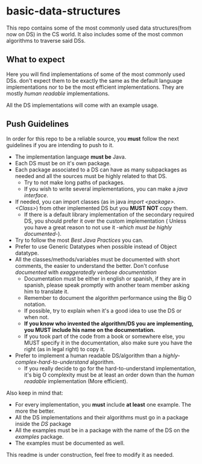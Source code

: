 # basic-data-structures
This repo contains some of the most commonly used data structures(from now on DS) in the CS world.
It also includes some of the most common algorithms to traverse said DSs.

## What to expect

Here you will find implementations of some of the most commonly used DSs. don't expect them to be exactly the same as the default language implementations nor to be the most efficient implementations. They are mostly *human readable* implementations.

All the DS implementations will come with an example usage. 

## Push Guidelines

In order for this repo to be a reliable source, you **must** follow the next guidelines if you are intending to push to it.

* The implementation language **must be** Java.
* Each DS must be on it's own package.
* Each package associated to a DS can have as many subpackages as needed and all the sources must be highly related to that DS.
  * Try to not make long paths of packages.
  * If you wish to write several implementations, you can make a *java interface*.
* If needed, you can import classes (as in java *import \<package\>.\<Class\>*) from other implemented DS but you **MUST NOT** copy them.
  * If there is a default library implementation of the secondary required DS, you should prefer it over the custom implementation ( Unless you have a great reason to not use it -*which must be highly documented*-).
* Try to follow the most *Best Java Practices* you can.
* Prefer to use Generic Datatypes when possible instead of Object datatype.
* All the classes/methods/variables must be documented with short comments, the easier to understand the better. Don't confuse *documented* with *exaggeratedly verbose documentation*
  * Documentation must be either in english or spanish, if they are in spanish, please speak promptly with another team member asking him to translate it.
  * Remember to document the algorithm performance using the Big O notation.
  * If possible, try to explain when it's a good idea to use the DS or when not.
  * **If you know who invented the algorithm/DS you are implementing, you MUST include his name on the documentation.**
  * If you took part of the code from a book or somewhere else, you MUST specify it in the documentation, also make sure you have the right (as in legal right) to copy it. 
* Prefer to implement a human readable DS/algorithm than a *highly-complex-hard-to-understand* algorithm.
  * If you really decide to go for the hard-to-understand implementation, it's big O complexity must be at least an order down than the *human readable* implementation (More efficient).

Also keep in mind that:

* For every implementation, you **must** include **at least** one example. The more the better.
* All the DS implementations and their algorithms must go in a package inside the *DS* package
* All the examples must be in a package with the name of the DS on the *examples* package.
* The examples must be documented as well.


This readme is under construction, feel free to modify it as needed.
